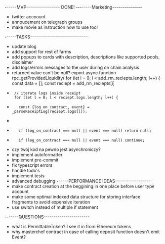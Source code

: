 ------MVP-----------------
DONE!
--------Marketing---------------
- twitter accoount
- annoucement on telegraph groups
- make movie as instruction how to use tool

------TASKS-----------------------------
- update blog
- add support for rest of farms
- add popups to cards with description, descriptions like supported pools, disclaimer 
- add logs/errors messages to the user during on chain analysis
- returned value can't be null?
export async function rpc_getProvidedLiquidity(
     for (let i = 0; i < add_rm_reciepts.length; i++) {
       const data = [];
       const reciept = add_rm_reciepts[i]
+
       // iterate logs inside receipt
       for (let l = 0; l < reciept.logs.length; l++) {
- 
         const {log_on_contract, event} = _parseReceiptLog(reciept.logs[l]);
-
-        if (log_on_contract === null || event === null) return null;
+        if (log_on_contract === null || event === null) continue;

- czy twój kod na pewno jest asynchroniczy?
- implement autoformatter
- implement pre-commit
- fix typescript errors
- handle todo's
- implement tests
- advanced debugging
------PERFORMANCE IDEAS------------------
- make contract creation at the beggining in one place before user type account
- make some optimal indexed data structure for storing interface fragments to avoid expensive iteration
- use switch instead of multiple if statement

-------QUESTIONS-----------------------
- what is PermittableToken? I see it in from Ethereum tokens
- why masterchef contract in case of calling deposit function doesn't emit Event?
